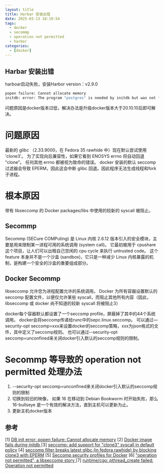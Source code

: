 ```yaml
---
layout: title
title: Harbar 安装出错
date: 2025-03-13 18:19:54
tags:
  - docker
  - secommp
  - operation not permitted
  - harbor
categories:
  - [docker]
---
```

## Harbar 安装出错
harboar启动失败，安装Harbor version：v2.9.0
```bash
popen failure: Cannot allocate memory
initdb: error: The program "postgres" is needed by initdb but was not found in the
```
问题原因是docker版本过低，解决办法是升级docker版本大于20.10.10后即可解决。

# 问题原因
最新的 glibc （2.33.9000，在 Fedora 35 rawhide 中）现在默认尝试使用 'clone3'。
为了实现向后兼容性，如果它看到 ENOSYS errno 将自动回退 “clone”。
任何其他 errno 都被视为致命的错误。
docker 安装的默认 seccomp 过滤器会导致 EPERM，因此这会中断 glibc 回退。因此程序无法生成线程和fork子进程。

# 根本原因
带有 libseccomp 的 Docker packages/libs 中使用的较新的 syscall 被阻止。

## Secommp
Secommp (SECure COMPuting) 是 Linux 内核 2.6.12 版本引入的安全模块，主要是用来限制某一进程可用的系统调用 (system call)。
它最初被用于 cpushare 这个项目，让人们可以出租自己空闲的 cpu cycle 来执行 untrusted code。
这个 feature 本身并不是一个沙盒 (sandbox)，它只是一种减少 Linux 内核暴露的机制，是构建一个安全的沙盒的重要组成部分。

## Docker Secommp
libseccomp 允许您为进程配置允许的系统调用。
Docker 为所有容器设置默认的 seccomp 配置文件，以便仅允许某些 syscall，而阻止其他所有内容（因此，libseccomp 或 docker 尚不知道的较新 syscall 将被阻止3）

docker每个容器默认都设置了一个seccomp profile，屏蔽掉了其中的44个系统调用。
docker会将seccomp传递给runc中的sepc.linux.seccomp。
可以通过—security-opt seccomp=xxx来设置docker的seccomp策略，xxx为json格式的文件，其中定义了seccomp规则。
也可以通过--security-opt seccomp=unconfined来关闭docker引入默认的seccomp规则的限制。

# Secommp 等导致的 operation not permitted 处理办法
1. --security-opt seccomp=unconfined来关闭docker引入默认的seccomp规则的限制
2. 切换到较旧的映像， 如果 16 在移动到 Debian Bookworm 时开始失败，那么 16-bullseye 是一个有效的解决方法，直到主机可以更新为止。
3. 更新主机docker版本



## 参考
[1] [DB init error: popen failure: Cannot allocate memory](https://github.com/goharbor/harbor/issues/19141)
[2] [Docker image fails during initdb ](https://github.com/timescale/timescaledb-docker-ha/issues/260)
[3] [seccomp: add support for "clone3" syscall in default policy](https://github.com/moby/moby/pull/42681)
[4] [seccomp filter breaks latest glibc (in fedora rawhide) by blocking clone3 with EPERM](https://github.com/moby/moby/issues/42680)
[5] [Seccomp security profiles for Docker](https://docs.docker.com/engine/security/seccomp/)
[6] ["operation not permitted", a libseccomp story ](https://github.com/docker-library/official-images/issues/16829)
[7] [runtime/cgo: pthread_create failed: Operation not permitted](https://github.com/docker-library/golang/issues/467)